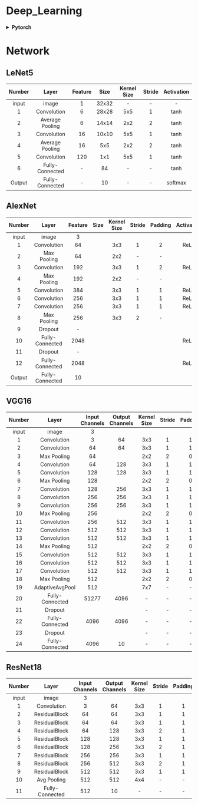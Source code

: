 # Deep_Learning
<details> 
 <summary><b>Pytorch</b></summary> 

# Pytorch parameter
## nn.Conv2d()
visualization ： https://github.com/vdumoulin/conv_arithmetic/blob/master/README.md

- input = (N, Cin, H, W)
- output = (N, Cout, Hout, Wout)
  
![con2d.svg](svg%2Fcon2d.svg)
![H_out.svg](svg%2FH_out.svg)
![W_out.svg](svg%2FW_out.svg)


|    Parameter    | Description |
|:---------------:|:-----------:|
|   in_channels   |   輸入的通道數    |
| out_channels=64 |   輸出的通道數    |
|   kernel_size   |   捲積核的大小    |
|     stride      |     步長      |
|     padding     |    外圍的填充    |
|    dilation     |    核之間空隙    |
|     groups      |    分組捲積0    |
|      bias       |    偏置參數     |

## nn.MaxPool2d()

|   Parameter    |     Description     |
|:--------------:|:-------------------:|
|  kernel_size   |       捲積核的大小        |
|     stride     |         步長          |
|    padding     |        外圍的填充        |
|    dilation    |       核之間的空隙        |
| return_indices | 如果true，則會回傳等於最大值的序列 |
|   ceil_mode    |    如果true，會向上取整     |

## nn.ReLU()

| Parameter | Description |
|:---------:|:-----------:|
|  inplace  |    直接覆蓋     |

## nn.Linear()

|  Parameter   | Description |
|:------------:|:-----------:|
| in_featuers  |   輸入的張量大小   |
| out_features |   輸出的張量大小   |
|     bias     |    偏置參數     |

    
</details>

# Network
## LeNet5

| Number |      Layer      | Feature | Size  | Kernel Size | Stride | Activation |
|:------:|:---------------:|:-------:|:-----:|:-----------:|:------:|:----------:|
| input  |      image      |    1    | 32x32 |      -      |   -    |     -      |
|   1    |   Convolution   |    6    | 28x28 |     5x5     |   1    |    tanh    |
|   2    | Average Pooling |    6    | 14x14 |     2x2     |   2    |    tanh    |
|   3    |   Convolution   |   16    | 10x10 |     5x5     |   1    |    tanh    |
|   4    | Average Pooling |   16    |  5x5  |     2x2     |   2    |    tanh    |
|   5    |   Convolution   |   120   |  1x1  |     5x5     |   1    |    tanh    |
|   6    | Fully-Connected |    -    |  84   |      -      |   -    |    tanh    |
| Output | Fully-Connected |    -    |  10   |      -      |   -    |  softmax   |

## AlexNet

| Number |      Layer      | Feature | Size | Kernel Size | Stride | Padding | Activation |
|:------:|:---------------:|:-------:|:----:|:-----------:|:------:|:-------:|:----------:|
| input  |      image      |    3    |      |             |        |         |            |
|   1    |   Convolution   |   64    |      |     3x3     |   1    |    2    |    ReLU    |
|   2    |   Max Pooling   |   64    |      |     2x2     |   -    |    -    |            |
|   3    |   Convolution   |   192   |      |     3x3     |   1    |    2    |    ReLU    |
|   4    |   Max Pooling   |   192   |      |     2x2     |   -    |    -    |            |
|   5    |   Convolution   |   384   |      |     3x3     |   1    |    1    |    ReLU    |
|   6    |   Convolution   |   256   |      |     3x3     |   1    |    1    |    ReLU    |
|   7    |   Convolution   |   256   |      |     3x3     |   1    |    1    |    ReLU    |
|   8    |   Max Pooling   |   256   |      |     3x3     |   2    |    -    |            |
|   9    |     Dropout     |    -    |      |             |        |         |            |
|   10   | Fully-Connected |  2048   |      |             |        |         |    ReLU    |
|   11   |     Dropout     |    -    |      |             |        |         |            |
|   12   | Fully-Connected |  2048   |      |             |        |         |    ReLU    |
| Output | Fully-Connected |   10    |      |             |        |         |            |


## VGG16
| Number |      Layer      | Input Channels | Output Channels | Kernel Size | Stride | Padding | Activation |
|:------:|:---------------:|:--------------:|:---------------:|:-----------:|:------:|:-------:|:----------:|
| input  |      image      |       3        |                 |             |        |         |            |
|   1    |   Convolution   |       3        |       64        |     3x3     |   1    |    1    |    ReLU    |
|   2    |   Convolution   |       64       |       64        |     3x3     |   1    |    1    |    ReLU    |
|   3    |   Max Pooling   |       64       |                 |     2x2     |   2    |    0    |            |
|   4    |   Convolution   |       64       |       128       |     3x3     |   1    |    1    |    ReLU    |
|   5    |   Convolution   |      128       |       128       |     3x3     |   1    |    1    |    ReLU    |
|   6    |   Max Pooling   |      128       |                 |     2x2     |   2    |    0    |            |
|   7    |   Convolution   |      128       |       256       |     3x3     |   1    |    1    |    ReLU    |
|   8    |   Convolution   |      256       |       256       |     3x3     |   1    |    1    |    ReLU    |
|   9    |   Convolution   |      256       |       256       |     3x3     |   1    |    1    |    ReLU    |
|   10   |   Max Pooling   |      256       |                 |     2x2     |   2    |    0    |            |
|   11   |   Convolution   |      256       |       512       |     3x3     |   1    |    1    |    ReLU    |
|   12   |   Convolution   |      512       |       512       |     3x3     |   1    |    1    |    ReLU    |
|   13   |   Convolution   |      512       |       512       |     3x3     |   1    |    1    |    ReLU    |
|   14   |   Max Pooling   |      512       |                 |     2x2     |   2    |    0    |            |
|   15   |   Convolution   |      512       |       512       |     3x3     |   1    |    1    |    ReLU    |
|   16   |   Convolution   |      512       |       512       |     3x3     |   1    |    1    |    ReLU    |
|   17   |   Convolution   |      512       |       512       |     3x3     |   1    |    1    |    ReLU    |
|   18   |   Max Pooling   |      512       |                 |     2x2     |   2    |    0    |            |
|   19   | AdaptiveAvgPool |      512       |                 |     7x7     |   -    |    -    |            |
|   20   | Fully-Connected |    512*7*7     |      4096       |      -      |   -    |    -    |    ReLU    |
|   21   |     Dropout     |                |                 |      -      |   -    |    -    |            |
|   22   | Fully-Connected |      4096      |      4096       |      -      |   -    |    -    |    ReLU    |
|   23   |     Dropout     |                |                 |      -      |   -    |    -    |            |
|   24   | Fully-Connected |      4096      |       10        |      -      |   -    |    -    |            |


## ResNet18
| Number |      Layer      | Input Channels | Output Channels | Kernel Size | Stride | Padding | Activation |
|:------:|:---------------:|:--------------:|:---------------:|:-----------:|:------:|:-------:|:----------:|
| input  |      image      |       3        |                 |             |        |         |            |
|   1    |   Convolution   |       3        |       64        |     3x3     |   1    |    1    |    ReLU    |
|   2    |  ResidualBlock  |       64       |       64        |     3x3     |   1    |    1    |    ReLU    |
|   3    |  ResidualBlock  |       64       |       64        |     3x3     |   1    |    1    |    ReLU    |
|   4    |  ResidualBlock  |       64       |       128       |     3x3     |   2    |    1    |    ReLU    |
|   5    |  ResidualBlock  |      128       |       128       |     3x3     |   1    |    1    |    ReLU    |
|   6    |  ResidualBlock  |      128       |       256       |     3x3     |   2    |    1    |    ReLU    |
|   7    |  ResidualBlock  |      256       |       256       |     3x3     |   1    |    1    |    ReLU    |
|   8    |  ResidualBlock  |      256       |       512       |     3x3     |   2    |    1    |    ReLU    |
|   9    |  ResidualBlock  |      512       |       512       |     3x3     |   1    |    1    |    ReLU    |
|   10   |   Avg Pooling   |      512       |       512       |     4x4     |   -    |    -    |            |
|   11   | Fully-Connected |      512       |       10        |      -      |   -    |    -    |            |
